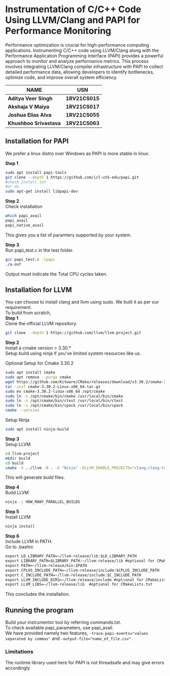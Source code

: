 # Instrumentation of C/C++ Code Using LLVM/Clang and PAPI for Performance Monitoring


Performance optimization is crucial for high-performance 
computing applications. Instrumenting C/C++ code using LLVM/Clang along with 
the Performance Application Programming Interface (PAPI) provides a 
powerful approach to monitor and analyze performance metrics. This 
process involves integrating LLVM/Clang compiler infrastructure 
with PAPI to collect detailed performance data, allowing developers to 
identify bottlenecks, optimize code, and improve overall system efficiency.




NAME | USN 
--- | --- 
**Aditya Veer Singh** | **1RV21CS015**
**Akshaja V Maiya** | **1RV21CS017**
**Joshua Elias Alva** | **1RV21CS055**
**Khushboo Srivastava** | **1RV21CS063**

## Installation for PAPI
We prefer a linux distro over Windows as PAPI is more stable in linux.  
  
**Step 1**
```bash
sudo apt install papi-tools
git clone --depth 1 https://github.com/icl-utk-edu/papi.git
#check Install.txt
#or do
sudo apt-get install libpapi-dev
```
**Step 2**  
Check installation
```bash
which papi_avail
papi_avail
papi_native_avail
```
This gives you a list of paramters supported by your system.  
  
**Step 3**  
Run papi_test.c in the test folder.  
```bash
gcc papi_test.c -lpapi
./a.out
```
Output must indicate the Total CPU cycles taken.

## Installation for LLVM
You can choose to install clang and llvm using sudo. We built it as per our requirement.  
To build from scratch,  
**Step 1**  
Clone the official LLVM repository.
```bash
git clone --depth 1 https://github.com/llvm/llvm-project.git
``` 
**Step 2**  
Install a cmake version > 3.30.*  
Setup build using ninja if you've limited system resources like us.  
   
Optional Setup for Cmake 3.30.2
```bash
sudo apt install cmake
sudo apt remove --purge cmake
wget https://github.com/Kitware/CMake/releases/download/v3.30.2/cmake-3.30.2-Linux-x86_64.tar.gz
tar -zxvf cmake-3.30.2-Linux-x86_64.tar.gz
sudo mv cmake-3.30.2-linux-x86_64 /opt/cmake
sudo ln -s /opt/cmake/bin/cmake /usr/local/bin/cmake
sudo ln -s /opt/cmake/bin/ctest /usr/local/bin/ctest
sudo ln -s /opt/cmake/bin/cpack /usr/local/bin/cpack
cmake --version
```
Setup Ninja
```bash
sudo apt install ninja-build
```
**Step 3**  
Setup LLVM
```bash
cd llvm-project
mkdir build
cd build
cmake -S ../llvm -B . -G "Ninja" -DLLVM_ENABLE_PROJECTS="clang;clang-tools-extra;lld" -DCMAKE_INSTALL_PREFIX=Where_to_install -DCMAKE_BUILD_TYPE=Release -DLLVM_PARALLEL_LINK_JOBS=1 -DLLVM_TARGETS_TO_BUILD="X86" -DLLVM_INCLUDE_TESTS=OFF -DCMAKE_EXPORT_COMPILE_COMMANDS=ON
``` 
This will generate build files.

**Step 4**  
Build LLVM 
```bash
ninja -j HOW_MANY_PARALLEL_BUILDS
```
**Step 5**  
Install LLVM
```bash
ninja install 
```

**Step 6**  
Include LLVM in PATH.  
Go to .bashrc  
```txt
export LD_LIBRARY_PATH=~/llvm-release/lib:$LD_LIBRARY_PATH
export LIBRARY_PATH=$LIBRARY_PATH:~/llvm-release/lib #optional for CMakeLists.txt
export PATH=~/llvm-release/bin:$PATH
export CPLUS_INCLUDE_PATH=~/llvm-release/include:$CPLUS_INCLUDE_PATH
export C_INCLUDE_PATH=~/llvm-release/include:$C_INCLUDE_PATH
export LLVM_INCLUDE_DIRS=~/llvm-release/include #optional for CMakeLists.txt
export LLVM_LIBS=~/llvm-release/lib  #optional for CMakeLists.txt
```
This concludes the installation.

## Running the program
Build your instrumentor tool by referring commands.txt.  
To check available papi_parameters, use papi_avail.  
We have provided namely two features, `-trace-papi-events="values separated by commas"` and `-output-file="name_of_file.csv"`.  

### Limitations
The runtime library used here for PAPI is not threadsafe and may give errors accordingly.
